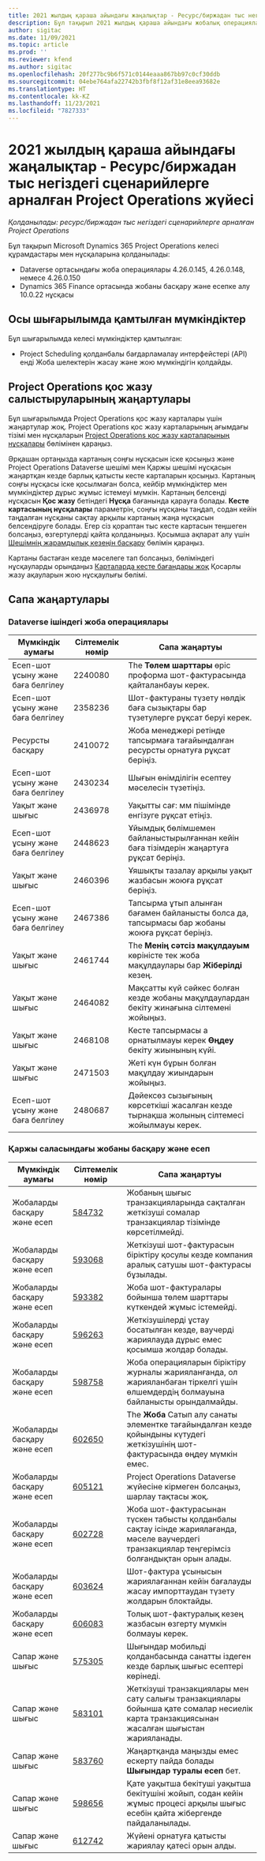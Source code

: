 ```yaml
---
title: 2021 жылдың қараша айындағы жаңалықтар - Ресурс/биржадан тыс негіздегі сценарийлерге арналған Project Operations жүйесі
description: Бұл тақырып 2021 жылдың қараша айындағы жобалық операциялардың ресурсқа/қорда емес негізделген сценарийлерге арналған шығарылымында қолжетімді сапа жаңартулары туралы ақпаратты береді.
author: sigitac
ms.date: 11/09/2021
ms.topic: article
ms.prod: ''
ms.reviewer: kfend
ms.author: sigitac
ms.openlocfilehash: 20f277bc9b6f571c0144eaaa867bb97c0cf30ddb
ms.sourcegitcommit: 04ebe764afa22742b3fbf8f12af31e8eea93682e
ms.translationtype: HT
ms.contentlocale: kk-KZ
ms.lasthandoff: 11/23/2021
ms.locfileid: "7827333"
---
```

# <a name="whats-new-november-2021---project-operations-for-resourcenon-stocked-based-scenarios"></a>2021 жылдың қараша айындағы жаңалықтар - Ресурс/биржадан тыс негіздегі сценарийлерге арналған Project Operations жүйесі

*Қолданылады: ресурс/биржадан тыс негіздегі сценарийлерге арналған Project Operations*

Бұл тақырып Microsoft Dynamics 365 Project Operations келесі құрамдастары мен нұсқаларына қолданылады:

- Dataverse ортасындағы жоба операциялары 4.26.0.145, 4.26.0.148, немесе 4.26.0.150
- Dynamics 365 Finance ортасында жобаны басқару және есепке алу 10.0.22 нұсқасы

## <a name="features-included-in-this-release"></a>Осы шығарылымда қамтылған мүмкіндіктер

Бұл шығарылымда келесі мүмкіндіктер қамтылған:

- Project Scheduling қолданбалы бағдарламалау интерфейстері (API) енді Жоба шелектерін жасау және жою мүмкіндігін қолдайды.

## <a name="project-operations-dual-write-maps-updates"></a>Project Operations қос жазу салыстыруларының жаңартулары

Бұл шығарылымда Project Operations қос жазу карталары үшін жаңартулар жоқ. Project Operations қос жазу карталарының ағымдағы тізімі мен нұсқаларын [Project Operations қос жазу карталарының нұсқалары](/dynamics365/project-operations/environment/resource-dual-write-maps) бөлімінен қараңыз.

Әрқашан ортаңызда картаның соңғы нұсқасын іске қосыңыз және Project Operations Dataverse шешімі мен Қаржы шешімі нұсқасын жаңартқан кезде барлық қатысты кесте карталарын қосыңыз. Картаның соңғы нұсқасы іске қосылмаған болса, кейбір мүмкіндіктер мен мүмкіндіктер дұрыс жұмыс істемеуі мүмкін. Картаның белсенді нұсқасын **Қос жазу** бетіндегі **Нұсқа** бағанында қарауға болады. **Кесте картасының нұсқалары** параметрін, соңғы нұсқаны таңдап, содан кейін таңдалған нұсқаны сақтау арқылы картаның жаңа нұсқасын белсендіруге болады. Егер сіз қораптан тыс кесте картасын теңшеген болсаңыз, өзгертулерді қайта қолданыңыз. Қосымша ақпарат алу үшін [Шешімнің жарамдылық кезеңін басқару](/dynamics365/fin-ops-core/dev-itpro/data-entities/dual-write/app-lifecycle-management) бөлімін қараңыз.

Картаны бастаған кезде мәселеге тап болсаңыз, бөліміндегі нұсқауларды орындаңыз [Карталарда кесте бағандары жоқ](/dynamics365/fin-ops-core/dev-itpro/data-entities/dual-write/dual-write-troubleshooting-finops-upgrades#missing-table-columns-issue-on-maps) Қосарлы жазу ақауларын жою нұсқаулығы бөлімі.

## <a name="quality-updates"></a>Сапа жаңартулары

### <a name="project-operations-in-dataverse"></a>Dataverse ішіндегі жоба операциялары

| Мүмкіндік аумағы | Сілтемелік нөмір | Сапа жаңартуы |
| --- | --- | --- |
| Есеп-шот ұсыну және баға белгілеу | 2240080 | The **Төлем шарттары** өріс проформа шот-фактурасында қайталанбауы керек. |
| Есеп-шот ұсыну және баға белгілеу | 2358236 | Шот-фактураны түзету нөлдік баға сызықтары бар түзетулерге рұқсат беруі керек. |
| Ресурсты басқару | 2410072 | Жоба менеджері ретінде тапсырмаға тағайындалған ресурсты орнатуға рұқсат беріңіз. |
| Есеп-шот ұсыну және баға белгілеу | 2430234 | Шығын өнімділігін есептеу мәселесін түзетіңіз. |
| Уақыт және шығыс | 2436978 | Уақытты сағ: мм пішімінде енгізуге рұқсат етіңіз. |
| Есеп-шот ұсыну және баға белгілеу | 2448623 | Ұйымдық бөлімшемен байланыстырылғаннан кейін баға тізімдерін жаңартуға рұқсат беріңіз. |
| Уақыт және шығыс | 2460396 | Ұяшықты тазалау арқылы уақыт жазбасын жоюға рұқсат беріңіз. |
| Есеп-шот ұсыну және баға белгілеу | 2467386 | Тапсырма ұтып алынған бағамен байланысты болса да, тапсырмасы бар жобаны жоюға рұқсат беріңіз. |
| Уақыт және шығыс | 2461744 | The **Менің сәтсіз мақұлдауым** көріністе тек жоба мақұлдаулары бар **Жіберілді** кезең. |
| Уақыт және шығыс | 2464082 | Мақсатты күй сәйкес болған кезде жобаны мақұлдаулардан бекіту жинағына сілтемені жойыңыз. |
| Уақыт және шығыс | 2468108 | Кесте тапсырмасы а орнатылмауы керек **Өңдеу** бекіту жиынының күйі. |
| Уақыт және шығыс | 2471503 | Жеті күн бұрын болған мақұлдау жиындарын жойыңыз. |
| Есеп-шот ұсыну және баға белгілеу | 2480687 | Дәйексөз сызығының көрсеткіші жасалған кезде тырнақша жолының сілтемесі жойылмауы керек. |

### <a name="project-management-and-accounting-in-finance"></a>Қаржы саласындағы жобаны басқару және есеп

| Мүмкіндік аумағы | Сілтемелік нөмір | Сапа жаңартуы |
| --- | --- | --- |
| Жобаларды басқару және есеп | [584732](https://fix.lcs.dynamics.com/Issue/Details/?bugId=584732) | Жобаның шығыс транзакцияларында сақталған жеткізуші сомалар транзакциялар тізімінде көрсетілмейді. |
| Жобаларды басқару және есеп | [593068](https://fix.lcs.dynamics.com/Issue/Details/?bugId=593068) | Жеткізуші шот-фактурасын біріктіру қосулы кезде компания аралық сатушы шот-фактурасы бұзылады. |
| Жобаларды басқару және есеп | [593382](https://fix.lcs.dynamics.com/Issue/Details/?bugId=593382) | Жоба шот-фактуралары бойынша төлем шарттары күткендей жұмыс істемейді. |
| Жобаларды басқару және есеп | [596263](https://fix.lcs.dynamics.com/Issue/Details/?bugId=596263) | Жеткізушілерді ұстау босатылған кезде, ваучерді жариялауда дұрыс емес қосымша жолдар болады. |
| Жобаларды басқару және есеп | [598758](https://fix.lcs.dynamics.com/Issue/Details/?bugId=598758) | Жоба операцияларын біріктіру журналы жарияланғанда, ол жарияланбаған тіркелгі үшін өлшемдердің болмауына байланысты орындалмайды. |
| Жобаларды басқару және есеп | [602650](https://fix.lcs.dynamics.com/Issue/Details/?bugId=602650) | The **Жоба** Сатып алу санаты элементке тағайындалған кезде қойындыны күтудегі жеткізушінің шот-фактурасында өңдеу мүмкін емес. |
| Жобаларды басқару және есеп | [605121](https://fix.lcs.dynamics.com/Issue/Details/?bugId=605121) | Project Operations Dataverse жүйесіне кірмеген болсаңыз, шарлау тақтасы жоқ. |
| Жобаларды басқару және есеп | [602728](https://fix.lcs.dynamics.com/Issue/Details/?bugId=602728) | Жоба шот-фактурасынан түскен табысты қолданбалы сақтау ісінде жариялағанда, мәселе ваучердегі транзакциялар теңгерімсіз болғандықтан орын алады. |
| Жобаларды басқару және есеп | [603624](https://fix.lcs.dynamics.com/Issue/Details/?bugId=603624) | Шот-фактура ұсынысын жариялағаннан кейін бағалауды жасау импорттаудан түзету жолдарын блоктайды. |
| Жобаларды басқару және есеп | [606083](https://fix.lcs.dynamics.com/Issue/Details/?bugId=606083) | Толық шот-фактуралық кезең жазбасын өзгерту мүмкін болмауы керек. |
| Сапар және шығыс | [575305](https://fix.lcs.dynamics.com/Issue/Details/?bugId=575305) | Шығындар мобильді қолданбасында санатты іздеген кезде барлық шығыс есептері көрінеді. |
| Сапар және шығыс | [583101](https://fix.lcs.dynamics.com/Issue/Details/?bugId=583101) | Жеткізуші транзакциялары мен сату салығы транзакциялары бойынша қате сомалар несиелік карта транзакциясынан жасалған шығыстан жарияланады. |
| Сапар және шығыс | [583760](https://fix.lcs.dynamics.com/Issue/Details/?bugId=583760) | Жаңартқанда маңызды емес ескерту пайда болады **Шығындар туралы есеп** бет. |
| Сапар және шығыс | [598656](https://fix.lcs.dynamics.com/Issue/Details/?bugId=598656) | Қате уақытша бекітуші уақытша бекітушіні жойып, содан кейін жұмыс процесі арқылы шығыс есебін қайта жібергенде пайдаланылады. |
| Сапар және шығыс | [612742](https://fix.lcs.dynamics.com/Issue/Details/?bugId=612742) | Жүйені орнатуға қатысты жариялау қатесі орын алды. |
